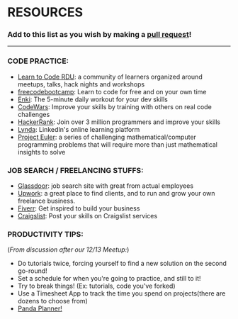 # RESOURCES
### Add to this list as you wish by making a [pull request](https://github.com/Triangle-Adult-Jr-Dev/Meeting-Materials/pulls)!
---
### CODE PRACTICE:
* [Learn to Code RDU](https://www.projectshift.io/learn-code-rdu/): a community of learners organized around meetups, talks, hack nights and workshops
* [freecodebootcamp](https://www.freecodecamp.org/): Learn to code for free and on your own time
* [Enki](https://www.enki.com/): The 5-minute daily workout for your dev skills
* [CodeWars](https://www.codewars.com/): Improve your skills by training with others on real code challenges
* [HackerRank](https://www.hackerrank.com/): Join over 3 million programmers and improve your skills
* [Lynda](https://www.lynda.com/): LinkedIn's online learning platform
* [Project Euler](https://projecteuler.net/): a series of challenging mathematical/computer programming problems that will require more than just mathematical insights to solve

### JOB SEARCH / FREELANCING STUFFS:
* [Glassdoor](https://www.glassdoor.com/index.htm): job search site with great from actual employees
* [Upwork](https://www.upwork.com/): a great place to find clients, and to run and grow your own freelance business.
* [Fiverr](https://www.fiverr.com/): Get inspired to build your business
* [Craigslist](https://raleigh.craigslist.org/): Post your skills on Craigslist services

### PRODUCTIVITY TIPS:
(_From discussion after our 12/13 Meetup:_)
* Do tutorials twice, forcing yourself to find a new solution on the second go-round!
* Set a schedule for when you're going to practice, and still to it!
* Try to break things! (Ex: tutorials, code you've forked)
* Use a Timesheet App to track the time you spend on projects(there are dozens to choose from)
* [Panda Planner!](https://pandaplanner.com/)
